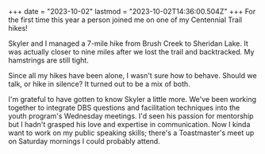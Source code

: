 +++
date = "2023-10-02"
lastmod = "2023-10-02T14:36:00.504Z"
+++
For the first time this year a person joined me on one of my Centennial Trail hikes!

Skyler and I managed a 7-mile hike from Brush Creek to Sheridan Lake. It was actually closer to nine miles after we lost the trail and backtracked. My hamstrings are still tight.

Since all my hikes have been alone, I wasn't sure how to behave. Should we talk, or hike in silence? It turned out to be a mix of both.

I'm grateful to have gotten to know Skyler a little more. We've been working together to integrate DBS questions and facilitation techniques into the youth program's Wednesday meetings. I'd seen his passion for mentorship but I hadn't grasped his love and expertise in communication. Now I kinda want to work on my public speaking skills; there's a Toastmaster's meet up on Saturday mornings I could probably attend.